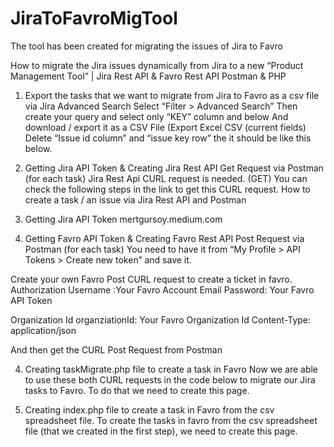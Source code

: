 # JiraToFavroMigTool
The tool has been created for migrating the issues of Jira to Favro


How to migrate the Jira issues dynamically from Jira to a new “Product Management Tool” | Jira Rest API & Favro Rest API Postman & PHP


1. Export the tasks that we want to migrate from Jira to Favro as a csv file via Jira Advanced Search
Select “Filter > Advanced Search”
Then create your query and select only “KEY” column and below
And download / export it as a CSV File (Export Excel CSV (current fields)
Delete “Issue id column” and “issue key row” the it should be like this below.

2. Getting Jira API Token & Creating Jira Rest API Get Request via Postman (for each task)
Jira Rest Api CURL request is needed. (GET)
You can check the following steps in the link to get this CURL request.
How to create a task / an issue via Jira Rest API and Postman
1. Getting Jira API Token
mertgursoy.medium.com

3. Getting Favro API Token & Creating Favro Rest API Post Request via Postman (for each task)
You need to have it from “My Profile > API Tokens > Create new token” and save it.

Create your own Favro Post CURL request to create a ticket in favro.
Authorization
Username :Your Favro Account Email
Password: Your Favro API Token

Organization Id
organziationId: Your Favro Organization Id
Content-Type: application/json

And then get the CURL Post Request from Postman

4. Creating taskMigrate.php file to create a task in Favro
Now we are able to use these both CURL requests in the code below to migrate our Jira tasks to Favro. To do that we need to create this page.

5. Creating index.php file to create a task in Favro from the csv spreadsheet file.
To create the tasks in favro from the csv spreadsheet file (that we created in the first step), we need to create this page.
